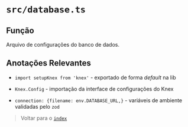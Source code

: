 # `src/database.ts`

## Função

Arquivo de configurações do banco de dados.

## Anotações Relevantes

- `import setupKnex from 'knex'` - exportado de forma *default* na lib

- `Knex.Config` - importação da interface de configurações do Knex

- `connection: {filename: env.DATABASE_URL,}` - variáveis de ambiente validadas pelo `zod`

> Voltar para o [`index`](../../index.md)
